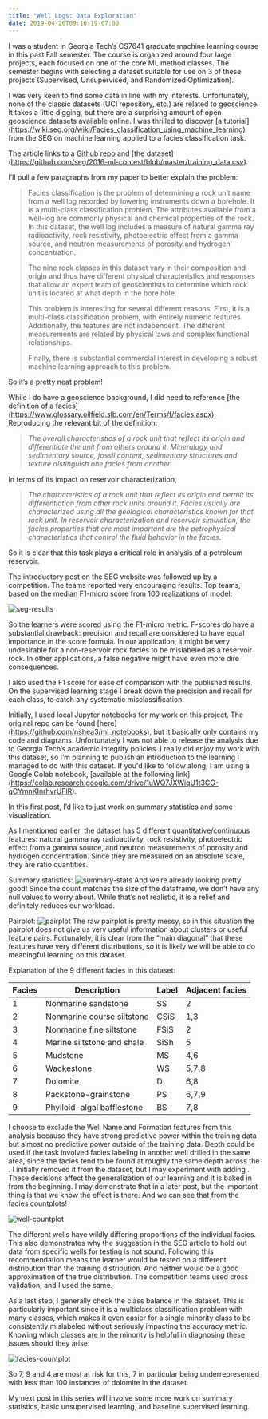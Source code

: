 ```yaml
---
title: "Well Logs: Data Exploration"
date: 2019-04-26T09:16:19-07:00
---
```


I was a student in Georgia Tech’s CS7641 graduate machine learning course in this past Fall semester. The course is organized around four large projects, each focused on one of the core ML method classes. The semester begins with selecting a dataset suitable for use on 3 of these projects (Supervised, Unsupervised, and Randomized Optimization). 

I was very keen to find some data in line with my interests. Unfortunately, none of the classic datasets (UCI repository, etc.) are related to geoscience. It takes a little digging, but there are a surprising amount of open geoscience datasets available online. I was thrilled to discover [a tutorial] (https://wiki.seg.org/wiki/Facies_classification_using_machine_learning)  from the SEG on machine learning applied to a facies classification task. 

The article links to a [Github repo](https://github.com/seg/2016-ml-contest) and [the dataset] (https://github.com/seg/2016-ml-contest/blob/master/training_data.csv).

I’ll pull a few paragraphs from my paper to better explain the problem:

>Facies classification is the problem of determining a rock unit name from a well log recorded by lowering instruments down a borehole. It is a multi-class classification problem. The attributes available from a well-log are commonly physical and chemical properties of the rock. In this dataset, the well log includes a measure of natural gamma ray radioactivity, rock resistivity, photoelectric effect from a gamma source, and neutron measurements of porosity and hydrogen concentration. 
>
>The nine rock classes in this dataset vary in their composition and origin and thus have different physical characteristics and responses that allow an expert team of geoscientists to determine which rock unit is located at what depth in the bore hole. 
>
>This problem is interesting for several different reasons. First, it is a multi-class classification problem, with entirely numeric features. Additionally, the features are not independent. The different measurements are related by physical laws and complex functional relationships. 
>
>Finally, there is substantial commercial interest in developing a robust machine learning approach to this problem.

So it’s a pretty neat problem! 

While I do have a geoscience background, I did need to reference [the definition of a facies] (https://www.glossary.oilfield.slb.com/en/Terms/f/facies.aspx). Reproducing the relevant bit of the definition:

> *The overall characteristics of a rock unit that reflect its origin and differentiate the unit from others around it. Mineralogy and sedimentary source, fossil content, sedimentary structures and texture distinguish one facies from another.*

In terms of its impact on reservoir characterization,

> *The characteristics of a rock unit that reflect its origin and permit its differentiation from other rock units around it. Facies usually are characterized using all the geological characteristics known for that rock unit. In reservoir characterization and reservoir simulation, the facies properties that are most important are the petrophysical characteristics that control the fluid behavior in the facies.*

So it is clear that this task plays a critical role in analysis of a petroleum reservoir.

The introductory post on the SEG website was followed up by a competition. The teams reported very encouraging results. Top teams, based on the median F1-micro score from 100 realizations of model:

![seg-results](https://i.imgur.com/WNLCv8C.png)

So the learners were scored using the F1-micro metric. F-scores do have a substantial drawback: precision and recall are considered to have equal importance in the score formula. In our application, it might be very undesirable for a non-reservoir rock facies to be mislabeled as a reservoir rock. In other applications, a false negative might have even more dire consequences. 

I also used the F1 score for ease of comparison with the published results. On the supervised learning stage I break down the precision and recall for each class, to catch any systematic misclassification.

Initially, I used local Jupyter notebooks for my work on this project. The original repo can be found [here] (https://github.com/nshea3/ml_notebooks), but it basically only contains my code and diagrams. Unfortunately I was not able to release the analysis due to Georgia Tech’s academic integrity policies. I really did enjoy my work with this dataset, so I’m planning to publish an introduction to the learning I managed to do with this dataset. If you'd like to follow along, I am using a Google Colab notebook, [available at the following link] (https://colab.research.google.com/drive/1uWQ7JXWiqU1t3CG-qCYmnKInrhvrUFlR).

In this first post, I’d like to just work on summary statistics and some visualization. 

As I mentioned earlier, the dataset has 5 different quantitative/continuous features: natural gamma ray radioactivity, rock resistivity, photoelectric effect from a gamma source, and neutron measurements of porosity and hydrogen concentration. Since they are measured on an absolute scale, they are ratio quantities.

Summary statistics:
![summary-stats](https://i.imgur.com/vTyOIWy.png)
And we’re already looking pretty good! Since the count matches the size of the dataframe, we don’t have any null values to worry about. While that’s not realistic, it is a relief and definitely reduces our workload. 

Pairplot:
![pairplot](https://i.imgur.com/we8lKaB.png)
The raw pairplot is pretty messy, so in this situation the pairplot does not give us very useful information about clusters or useful feature pairs. Fortunately, it is clear from the “main diagonal” that these features have very different distributions, so it is likely we will be able to do meaningful learning on this dataset. 

Explanation of the 9 different facies in this dataset:

Facies	|Description				|Label	|Adjacent facies
--------|---------------------------|-------|----------------
1		|Nonmarine sandstone		|SS		|2
2		|Nonmarine course siltstone	|CSiS	|1,3
3		|Nonmarine fine siltstone	|FSiS	|2
4		|Marine siltstone and shale	|SiSh	|5
5		|Mudstone					|MS		|4,6
6		|Wackestone					|WS		|5,7,8
7		|Dolomite					|D		|6,8
8		|Packstone-grainstone		|PS		|6,7,9
9		|Phylloid-algal bafflestone	|BS		|7,8

I choose to exclude the Well Name and Formation features from this analysis because they have strong predictive power within the training data but almost no predictive power outside of the training data. Depth could be used if the task involved facies labeling in another well drilled in the same area, since the facies tend to be found at roughly the same depth across the . I initially removed it from the dataset, but I may experiment with adding . These decisions affect the generalization of our learning and it is baked in from the beginning. I may demonstrate that in a later post, but the important thing is that we know the effect is there. And we can see that from the facies countplots! 

![well-countplot](https://i.imgur.com/sHn2YJS.png)

The different wells have wildly differing proportions of the individual facies.
This also demonstrates why the suggestion in the SEG article to hold out data from specific wells for testing is not sound. Following this recommendation means the learner would be tested on a different distribution than the training distribution. And neither would be a good approximation of the true distribution. The competition teams used cross validation, and I used the same. 

As a last step, I generally check the class balance in the dataset. This is particularly important since it is a multiclass classification problem with many classes, which makes it even easier for a single minority class to be consistently mislabeled without seriously impacting the accuracy metric. Knowing which classes are in the minority is helpful in diagnosing these issues should they arise:

![facies-countplot](https://i.imgur.com/bSvwcnH.png)

So 7, 9 and 4 are most at risk for this, 7 in particular being underrepresented with less than 100 instances of dolomite in the dataset. 

My next post in this series will involve some more work on summary statistics, basic unsupervised learning, and baseline supervised learning.